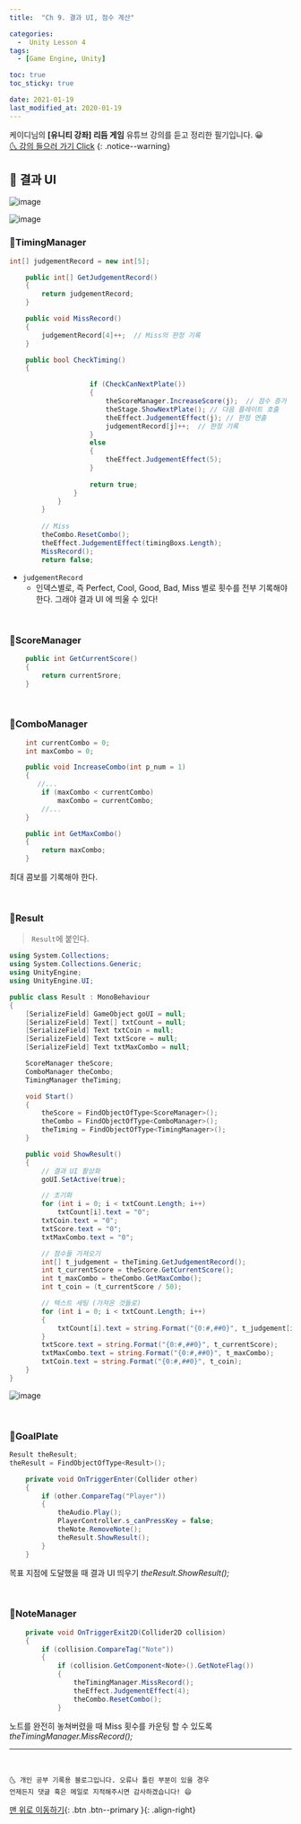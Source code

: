 ```yaml
---
title:  "Ch 9. 결과 UI, 점수 계산" 

categories:
  -  Unity Lesson 4
tags:
  - [Game Engine, Unity]

toc: true
toc_sticky: true

date: 2021-01-19
last_modified_at: 2020-01-19
---
```


케이디님의 **[유니티 강좌] 리듬 게임** 유튜브 강의를 듣고 정리한 필기입니다. 😀  
[🌜 강의 들으러 가기 Click](https://www.youtube.com/watch?v=eLdiOCWPfPc&list=PLUZ5gNInsv_MCnum4bOQRI72LdGkIY3tY&index=2&t=231s)
{: .notice--warning}

## 🚀 결과 UI 

![image](https://user-images.githubusercontent.com/42318591/105003876-8d685d80-5a76-11eb-97da-d57dad685177.png)

![image](https://user-images.githubusercontent.com/42318591/105003826-7de91480-5a76-11eb-9d08-5299080037ee.png)

### 📜TimingManager

```c#
int[] judgementRecord = new int[5];

    public int[] GetJudgementRecord()
    {
        return judgementRecord;
    }

    public void MissRecord()
    {
        judgementRecord[4]++;  // Miss의 판정 기록
    }

    public bool CheckTiming()
    {

                    if (CheckCanNextPlate())
                    {
                        theScoreManager.IncreaseScore(j);  // 점수 증가
                        theStage.ShowNextPlate(); // 다음 플레이트 호출
                        theEffect.JudgementEffect(j); // 판정 연출
                        judgementRecord[j]++;  // 판정 기록
                    }
                    else
                    {
                        theEffect.JudgementEffect(5);
                    }
                        
                    return true;
                }
            }
        }
        
        // Miss
        theCombo.ResetCombo();
        theEffect.JudgementEffect(timingBoxs.Length);
        MissRecord();
        return false;
```


- `judgementRecord`
  - 인덱스별로, 즉 Perfect, Cool, Good, Bad, Miss 별로 횟수를 전부 기록해야 한다. 그래야 결과 UI 에 띄울 수 있다!

<br>

### 📜ScoreManager

```c#
    public int GetCurrentScore()
    {
        return currentSrore;
    }
```

<br>

### 📜ComboManager

```c#
    int currentCombo = 0;
    int maxCombo = 0;

    public void IncreaseCombo(int p_num = 1)
    {
       //...
        if (maxCombo < currentCombo)
            maxCombo = currentCombo;
        //...
    }

    public int GetMaxCombo()
    {
        return maxCombo;
    }
```

최대 콤보를 기록해야 한다. 

<br>

### 📜Result

> `Result`에 붙인다.

```c#
using System.Collections;
using System.Collections.Generic;
using UnityEngine;
using UnityEngine.UI;

public class Result : MonoBehaviour
{
    [SerializeField] GameObject goUI = null;
    [SerializeField] Text[] txtCount = null;
    [SerializeField] Text txtCoin = null;
    [SerializeField] Text txtScore = null;
    [SerializeField] Text txtMaxCombo = null;

    ScoreManager theScore;
    ComboManager theCombo;
    TimingManager theTiming;

    void Start()
    {
        theScore = FindObjectOfType<ScoreManager>();
        theCombo = FindObjectOfType<ComboManager>();
        theTiming = FindObjectOfType<TimingManager>();
    }

    public void ShowResult()
    {
        // 결과 UI 활상화
        goUI.SetActive(true);

        // 초기화
        for (int i = 0; i < txtCount.Length; i++)
            txtCount[i].text = "0";
        txtCoin.text = "0";
        txtScore.text = "0";
        txtMaxCombo.text = "0";

        // 점수들 가져오기
        int[] t_judgement = theTiming.GetJudgementRecord();
        int t_currentScore = theScore.GetCurrentScore();
        int t_maxCombo = theCombo.GetMaxCombo();
        int t_coin = (t_currentScore / 50);

        // 텍스트 세팅 (가져온 것들로)
        for (int i = 0; i < txtCount.Length; i++)
        {
            txtCount[i].text = string.Format("{0:#,##0}", t_judgement[i]);
        }
        txtScore.text = string.Format("{0:#,##0}", t_currentScore);
        txtMaxCombo.text = string.Format("{0:#,##0}", t_maxCombo);
        txtCoin.text = string.Format("{0:#,##0}", t_coin);
    }
}

```

![image](https://user-images.githubusercontent.com/42318591/105003995-b2f56700-5a76-11eb-8e93-2af7a0feb494.png)

<br>

### 📜GoalPlate

```c#
Result theResult;
theResult = FindObjectOfType<Result>();

    private void OnTriggerEnter(Collider other)
    {
        if (other.CompareTag("Player"))
        {
            theAudio.Play();
            PlayerController.s_canPressKey = false;
            theNote.RemoveNote();
            theResult.ShowResult();
        }
    }
```

목표 지점에 도달했을 때 결과 UI 띄우기 *theResult.ShowResult();*

<br>

### 📜NoteManager

```c#
    private void OnTriggerExit2D(Collider2D collision)
    {
        if (collision.CompareTag("Note"))
        {
            if (collision.GetComponent<Note>().GetNoteFlag())
            {
                theTimingManager.MissRecord();
                theEffect.JudgementEffect(4);
                theCombo.ResetCombo();
            }
```

노트를 완전히 놓쳐버렸을 때 Miss 횟수를 카운팅 할 수 있도록 *theTimingManager.MissRecord();*

***
<br>

    🌜 개인 공부 기록용 블로그입니다. 오류나 틀린 부분이 있을 경우 
    언제든지 댓글 혹은 메일로 지적해주시면 감사하겠습니다! 😄

[맨 위로 이동하기](#){: .btn .btn--primary }{: .align-right}